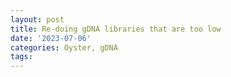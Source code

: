 ```yaml
---
layout: post
title: Re-doing gDNA libraries that are too low
date: '2023-07-06'
categories: Oyster, gDNA
tags: 
---
```

